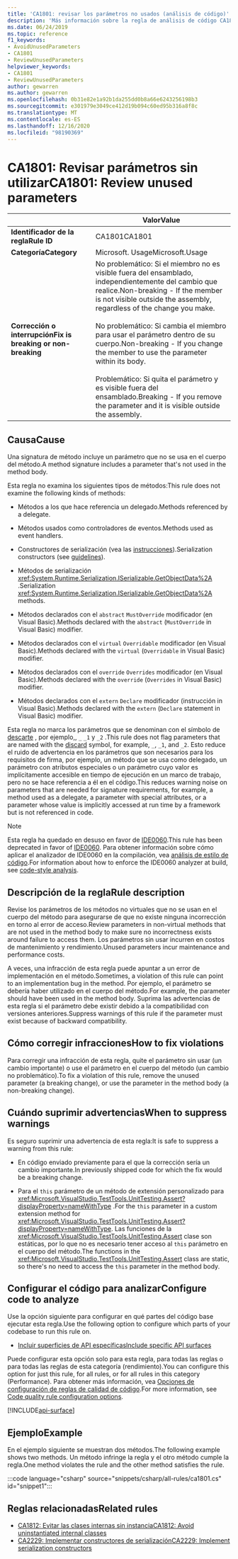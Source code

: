 ```yaml
---
title: 'CA1801: revisar los parámetros no usados (análisis de código)'
description: 'Más información sobre la regla de análisis de código CA1801: revisar parámetros no usados'
ms.date: 06/24/2019
ms.topic: reference
f1_keywords:
- AvoidUnusedParameters
- CA1801
- ReviewUnusedParameters
helpviewer_keywords:
- CA1801
- ReviewUnusedParameters
author: gewarren
ms.author: gewarren
ms.openlocfilehash: 0b31e82e1a92b1da255dd0b8a66e6243256198b3
ms.sourcegitcommit: e301979e3049ce412d19b094c60ed95b316a8f8c
ms.translationtype: MT
ms.contentlocale: es-ES
ms.lasthandoff: 12/16/2020
ms.locfileid: "98190369"
---
```

# <a name="ca1801-review-unused-parameters"></a><span data-ttu-id="ec3e9-103">CA1801: Revisar parámetros sin utilizar</span><span class="sxs-lookup"><span data-stu-id="ec3e9-103">CA1801: Review unused parameters</span></span>

| | <span data-ttu-id="ec3e9-104">Valor</span><span class="sxs-lookup"><span data-stu-id="ec3e9-104">Value</span></span> |
|-|-|
| <span data-ttu-id="ec3e9-105">**Identificador de la regla**</span><span class="sxs-lookup"><span data-stu-id="ec3e9-105">**Rule ID**</span></span> |<span data-ttu-id="ec3e9-106">CA1801</span><span class="sxs-lookup"><span data-stu-id="ec3e9-106">CA1801</span></span>|
| <span data-ttu-id="ec3e9-107">**Categoría**</span><span class="sxs-lookup"><span data-stu-id="ec3e9-107">**Category**</span></span> |<span data-ttu-id="ec3e9-108">Microsoft. Usage</span><span class="sxs-lookup"><span data-stu-id="ec3e9-108">Microsoft.Usage</span></span>|
| <span data-ttu-id="ec3e9-109">**Corrección o interrupción**</span><span class="sxs-lookup"><span data-stu-id="ec3e9-109">**Fix is breaking or non-breaking**</span></span> |<span data-ttu-id="ec3e9-110">No problemático: Si el miembro no es visible fuera del ensamblado, independientemente del cambio que realice.</span><span class="sxs-lookup"><span data-stu-id="ec3e9-110">Non-breaking - If the member is not visible outside the assembly, regardless of the change you make.</span></span><br/><br/><span data-ttu-id="ec3e9-111">No problemático: Si cambia el miembro para usar el parámetro dentro de su cuerpo.</span><span class="sxs-lookup"><span data-stu-id="ec3e9-111">Non-breaking - If you change the member to use the parameter within its body.</span></span><br/><br/><span data-ttu-id="ec3e9-112">Problemático: Si quita el parámetro y es visible fuera del ensamblado.</span><span class="sxs-lookup"><span data-stu-id="ec3e9-112">Breaking - If you remove the parameter and it is visible outside the assembly.</span></span>|

## <a name="cause"></a><span data-ttu-id="ec3e9-113">Causa</span><span class="sxs-lookup"><span data-stu-id="ec3e9-113">Cause</span></span>

<span data-ttu-id="ec3e9-114">Una signatura de método incluye un parámetro que no se usa en el cuerpo del método.</span><span class="sxs-lookup"><span data-stu-id="ec3e9-114">A method signature includes a parameter that's not used in the method body.</span></span>

<span data-ttu-id="ec3e9-115">Esta regla no examina los siguientes tipos de métodos:</span><span class="sxs-lookup"><span data-stu-id="ec3e9-115">This rule does not examine the following kinds of methods:</span></span>

- <span data-ttu-id="ec3e9-116">Métodos a los que hace referencia un delegado.</span><span class="sxs-lookup"><span data-stu-id="ec3e9-116">Methods referenced by a delegate.</span></span>

- <span data-ttu-id="ec3e9-117">Métodos usados como controladores de eventos.</span><span class="sxs-lookup"><span data-stu-id="ec3e9-117">Methods used as event handlers.</span></span>

- <span data-ttu-id="ec3e9-118">Constructores de serialización (vea las [instrucciones](../../../standard/serialization/serialization-guidelines.md#runtime-serialization)).</span><span class="sxs-lookup"><span data-stu-id="ec3e9-118">Serialization constructors (see [guidelines](../../../standard/serialization/serialization-guidelines.md#runtime-serialization)).</span></span>

- <span data-ttu-id="ec3e9-119">Métodos de serialización <xref:System.Runtime.Serialization.ISerializable.GetObjectData%2A> .</span><span class="sxs-lookup"><span data-stu-id="ec3e9-119">Serialization <xref:System.Runtime.Serialization.ISerializable.GetObjectData%2A> methods.</span></span>

- <span data-ttu-id="ec3e9-120">Métodos declarados con el `abstract` `MustOverride` modificador (en Visual Basic).</span><span class="sxs-lookup"><span data-stu-id="ec3e9-120">Methods declared with the `abstract` (`MustOverride` in Visual Basic) modifier.</span></span>

- <span data-ttu-id="ec3e9-121">Métodos declarados con el `virtual` `Overridable` modificador (en Visual Basic).</span><span class="sxs-lookup"><span data-stu-id="ec3e9-121">Methods declared with the `virtual` (`Overridable` in Visual Basic) modifier.</span></span>

- <span data-ttu-id="ec3e9-122">Métodos declarados con el `override` `Overrides` modificador (en Visual Basic).</span><span class="sxs-lookup"><span data-stu-id="ec3e9-122">Methods declared with the `override` (`Overrides` in Visual Basic) modifier.</span></span>

- <span data-ttu-id="ec3e9-123">Métodos declarados con el `extern` `Declare` modificador (instrucción in Visual Basic).</span><span class="sxs-lookup"><span data-stu-id="ec3e9-123">Methods declared with the `extern` (`Declare` statement in Visual Basic) modifier.</span></span>

<span data-ttu-id="ec3e9-124">Esta regla no marca los parámetros que se denominan con el símbolo de [descarte](../../../csharp/discards.md) , por ejemplo,, `_` `_1` y `_2` .</span><span class="sxs-lookup"><span data-stu-id="ec3e9-124">This rule does not flag parameters that are named with the [discard](../../../csharp/discards.md) symbol, for example, `_`, `_1`, and `_2`.</span></span> <span data-ttu-id="ec3e9-125">Esto reduce el ruido de advertencia en los parámetros que son necesarios para los requisitos de firma, por ejemplo, un método que se usa como delegado, un parámetro con atributos especiales o un parámetro cuyo valor es implícitamente accesible en tiempo de ejecución en un marco de trabajo, pero no se hace referencia a él en el código.</span><span class="sxs-lookup"><span data-stu-id="ec3e9-125">This reduces warning noise on parameters that are needed for signature requirements, for example, a method used as a delegate, a parameter with special attributes, or a parameter whose value is implicitly accessed at run time by a framework but is not referenced in code.</span></span>

> [!NOTE]
> <span data-ttu-id="ec3e9-126">Esta regla ha quedado en desuso en favor de [IDE0060](../style-rules/ide0060.md).</span><span class="sxs-lookup"><span data-stu-id="ec3e9-126">This rule has been deprecated in favor of [IDE0060](../style-rules/ide0060.md).</span></span> <span data-ttu-id="ec3e9-127">Para obtener información sobre cómo aplicar el analizador de IDE0060 en la compilación, vea [análisis de estilo de código](../overview.md#code-style-analysis).</span><span class="sxs-lookup"><span data-stu-id="ec3e9-127">For information about how to enforce the IDE0060 analyzer at build, see [code-style analysis](../overview.md#code-style-analysis).</span></span>

## <a name="rule-description"></a><span data-ttu-id="ec3e9-128">Descripción de la regla</span><span class="sxs-lookup"><span data-stu-id="ec3e9-128">Rule description</span></span>

<span data-ttu-id="ec3e9-129">Revise los parámetros de los métodos no virtuales que no se usan en el cuerpo del método para asegurarse de que no existe ninguna incorrección en torno al error de acceso.</span><span class="sxs-lookup"><span data-stu-id="ec3e9-129">Review parameters in non-virtual methods that are not used in the method body to make sure no incorrectness exists around failure to access them.</span></span> <span data-ttu-id="ec3e9-130">Los parámetros sin usar incurren en costos de mantenimiento y rendimiento.</span><span class="sxs-lookup"><span data-stu-id="ec3e9-130">Unused parameters incur maintenance and performance costs.</span></span>

<span data-ttu-id="ec3e9-131">A veces, una infracción de esta regla puede apuntar a un error de implementación en el método.</span><span class="sxs-lookup"><span data-stu-id="ec3e9-131">Sometimes, a violation of this rule can point to an implementation bug in the method.</span></span> <span data-ttu-id="ec3e9-132">Por ejemplo, el parámetro se debería haber utilizado en el cuerpo del método.</span><span class="sxs-lookup"><span data-stu-id="ec3e9-132">For example, the parameter should have been used in the method body.</span></span> <span data-ttu-id="ec3e9-133">Suprima las advertencias de esta regla si el parámetro debe existir debido a la compatibilidad con versiones anteriores.</span><span class="sxs-lookup"><span data-stu-id="ec3e9-133">Suppress warnings of this rule if the parameter must exist because of backward compatibility.</span></span>

## <a name="how-to-fix-violations"></a><span data-ttu-id="ec3e9-134">Cómo corregir infracciones</span><span class="sxs-lookup"><span data-stu-id="ec3e9-134">How to fix violations</span></span>

<span data-ttu-id="ec3e9-135">Para corregir una infracción de esta regla, quite el parámetro sin usar (un cambio importante) o use el parámetro en el cuerpo del método (un cambio no problemático).</span><span class="sxs-lookup"><span data-stu-id="ec3e9-135">To fix a violation of this rule, remove the unused parameter (a breaking change), or use the parameter in the method body (a non-breaking change).</span></span>

## <a name="when-to-suppress-warnings"></a><span data-ttu-id="ec3e9-136">Cuándo suprimir advertencias</span><span class="sxs-lookup"><span data-stu-id="ec3e9-136">When to suppress warnings</span></span>

<span data-ttu-id="ec3e9-137">Es seguro suprimir una advertencia de esta regla:</span><span class="sxs-lookup"><span data-stu-id="ec3e9-137">It is safe to suppress a warning from this rule:</span></span>

- <span data-ttu-id="ec3e9-138">En código enviado previamente para el que la corrección sería un cambio importante.</span><span class="sxs-lookup"><span data-stu-id="ec3e9-138">In previously shipped code for which the fix would be a breaking change.</span></span>

- <span data-ttu-id="ec3e9-139">Para el `this` parámetro de un método de extensión personalizado para <xref:Microsoft.VisualStudio.TestTools.UnitTesting.Assert?displayProperty=nameWithType> .</span><span class="sxs-lookup"><span data-stu-id="ec3e9-139">For the `this` parameter in a custom extension method for <xref:Microsoft.VisualStudio.TestTools.UnitTesting.Assert?displayProperty=nameWithType>.</span></span> <span data-ttu-id="ec3e9-140">Las funciones de la <xref:Microsoft.VisualStudio.TestTools.UnitTesting.Assert> clase son estáticas, por lo que no es necesario tener acceso al `this` parámetro en el cuerpo del método.</span><span class="sxs-lookup"><span data-stu-id="ec3e9-140">The functions in the <xref:Microsoft.VisualStudio.TestTools.UnitTesting.Assert> class are static, so there's no need to access the `this` parameter in the method body.</span></span>

## <a name="configure-code-to-analyze"></a><span data-ttu-id="ec3e9-141">Configurar el código para analizar</span><span class="sxs-lookup"><span data-stu-id="ec3e9-141">Configure code to analyze</span></span>

<span data-ttu-id="ec3e9-142">Use la opción siguiente para configurar en qué partes del código base ejecutar esta regla.</span><span class="sxs-lookup"><span data-stu-id="ec3e9-142">Use the following option to configure which parts of your codebase to run this rule on.</span></span>

- [<span data-ttu-id="ec3e9-143">Incluir superficies de API específicas</span><span class="sxs-lookup"><span data-stu-id="ec3e9-143">Include specific API surfaces</span></span>](#include-specific-api-surfaces)

<span data-ttu-id="ec3e9-144">Puede configurar esta opción solo para esta regla, para todas las reglas o para todas las reglas de esta categoría (rendimiento).</span><span class="sxs-lookup"><span data-stu-id="ec3e9-144">You can configure this option for just this rule, for all rules, or for all rules in this category (Performance).</span></span> <span data-ttu-id="ec3e9-145">Para obtener más información, vea [Opciones de configuración de reglas de calidad de código](../code-quality-rule-options.md).</span><span class="sxs-lookup"><span data-stu-id="ec3e9-145">For more information, see [Code quality rule configuration options](../code-quality-rule-options.md).</span></span>

[!INCLUDE[api-surface](~/includes/code-analysis/api-surface.md)]

## <a name="example"></a><span data-ttu-id="ec3e9-146">Ejemplo</span><span class="sxs-lookup"><span data-stu-id="ec3e9-146">Example</span></span>

<span data-ttu-id="ec3e9-147">En el ejemplo siguiente se muestran dos métodos.</span><span class="sxs-lookup"><span data-stu-id="ec3e9-147">The following example shows two methods.</span></span> <span data-ttu-id="ec3e9-148">Un método infringe la regla y el otro método cumple la regla.</span><span class="sxs-lookup"><span data-stu-id="ec3e9-148">One method violates the rule and the other method satisfies the rule.</span></span>

:::code language="csharp" source="snippets/csharp/all-rules/ca1801.cs" id="snippet1":::

## <a name="related-rules"></a><span data-ttu-id="ec3e9-149">Reglas relacionadas</span><span class="sxs-lookup"><span data-stu-id="ec3e9-149">Related rules</span></span>

- [<span data-ttu-id="ec3e9-150">CA1812: Evitar las clases internas sin instancia</span><span class="sxs-lookup"><span data-stu-id="ec3e9-150">CA1812: Avoid uninstantiated internal classes</span></span>](ca1812.md)
- [<span data-ttu-id="ec3e9-151">CA2229: Implementar constructores de serialización</span><span class="sxs-lookup"><span data-stu-id="ec3e9-151">CA2229: Implement serialization constructors</span></span>](ca2229.md)
